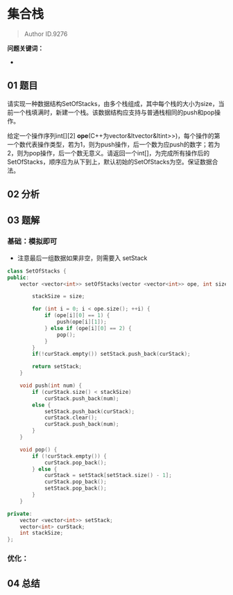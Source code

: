 # 集合栈
> Author ID.9276 

**问题关键词：**

- 

## 01 题目

请实现一种数据结构SetOfStacks，由多个栈组成，其中每个栈的大小为size，当前一个栈填满时，新建一个栈。该数据结构应支持与普通栈相同的push和pop操作。

给定一个操作序列int[][2] **ope**(C++为vector&ltvector&ltint>>)，每个操作的第一个数代表操作类型，若为1，则为push操作，后一个数为应push的数字；若为2，则为pop操作，后一个数无意义。请返回一个int[][](C++为vector&ltvector&ltint>>)，为完成所有操作后的SetOfStacks，顺序应为从下到上，默认初始的SetOfStacks为空。保证数据合法。

## 02 分析



## 03 题解

### 基础：模拟即可

- 注意最后一组数据如果非空，则需要入 setStack

```c++
class SetOfStacks {
public:
    vector <vector<int>> setOfStacks(vector <vector<int>> ope, int size) {

        stackSize = size;

        for (int i = 0; i < ope.size(); ++i) {
            if (ope[i][0] == 1) {
                push(ope[i][1]);
            } else if (ope[i][0] == 2) {
                pop();
            }
        }
        if(!curStack.empty()) setStack.push_back(curStack);

        return setStack;
    }

    void push(int num) {
        if (curStack.size() < stackSize)
            curStack.push_back(num);
        else {
            setStack.push_back(curStack);
            curStack.clear();
            curStack.push_back(num);
        }
    }

    void pop() {
        if (!curStack.empty()) {
            curStack.pop_back();
        } else {
            curStack = setStack[setStack.size() - 1];
            curStack.pop_back();
            setStack.pop_back();
        }
    }

private:
    vector <vector<int>> setStack;
    vector<int> curStack;
    int stackSize;
};
```



### 优化：



## 04 总结

